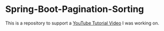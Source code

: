 # Spring-Boot-Pagination-Sorting

This is a repository to support a [YouTube Tutorial Video](https://youtu.be/B-IHz3oVUG8) I was working on.